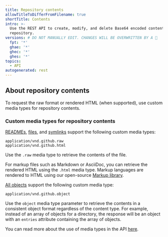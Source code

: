 ```yaml
---
title: Repository contents
allowTitleToDifferFromFilename: true
shortTitle: Contents
intro: >-
  Use the REST API to create, modify, and delete Base64 encoded content in a
  repository.
versions: # DO NOT MANUALLY EDIT. CHANGES WILL BE OVERWRITTEN BY A 🤖
  fpt: '*'
  ghae: '*'
  ghec: '*'
  ghes: '*'
topics:
  - API
autogenerated: rest
---
```


## About repository contents

To request the raw format or rendered HTML (when supported), use custom media types for repository contents.

### Custom media types for repository contents

[READMEs](/rest/repos#get-a-repository-readme), [files](/rest/repos#get-repository-content), and [symlinks](/rest/repos#get-repository-content) support the following custom media types:

    application/vnd.github.raw
    application/vnd.github.html

Use the `.raw` media type to retrieve the contents of the file.

For markup files such as Markdown or AsciiDoc, you can retrieve the rendered HTML using the `.html` media type. Markup languages are rendered to HTML using our open-source [Markup library](https://github.com/github/markup).

[All objects](/rest/repos#get-repository-content) support the following custom media type:

    application/vnd.github.object

Use the `object` media type parameter to retrieve the contents in a consistent object format regardless of the content type. For example, instead of an array of objects
for a directory, the response will be an object with an `entries` attribute containing the array of objects.

You can read more about the use of media types in the API [here](/rest/overview/media-types).

<!-- Content after this section is automatically generated -->

